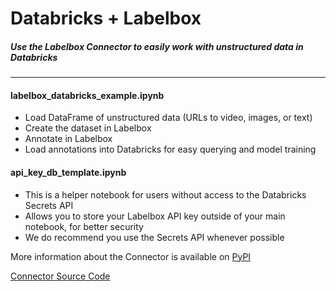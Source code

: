 # Databricks + Labelbox

##### Use the Labelbox Connector to easily work with unstructured data in Databricks

--------


#### labelbox_databricks_example.ipynb
* Load DataFrame of unstructured data (URLs to video, images, or text) 
* Create the dataset in Labelbox
* Annotate in Labelbox
* Load annotations into Databricks for easy querying and model training

#### api_key_db_template.ipynb
* This is a helper notebook for users without access to the Databricks Secrets API
* Allows you to store your Labelbox API key outside of your main notebook, for better security
* We do recommend you use the Secrets API whenever possible

More information about the Connector is available on [PyPI](https://pypi.org/project/labelspark/) 

[Connector Source Code](https://github.com/Labelbox/labelspark/)
